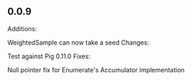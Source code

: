 0.0.9
------------
Additions:

WeightedSample can now take a seed
Changes:

Test against Pig 0.11.0
Fixes:

Null pointer fix for Enumerate's Accumulator implementation
